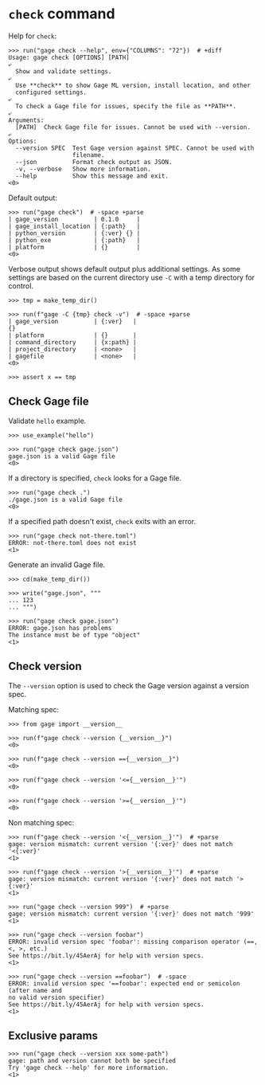 # `check` command

Help for `check`:

    >>> run("gage check --help", env={"COLUMNS": "72"})  # +diff
    Usage: gage check [OPTIONS] [PATH]
    ⤶
      Show and validate settings.
    ⤶
      Use **check** to show Gage ML version, install location, and other
      configured settings.
    ⤶
      To check a Gage file for issues, specify the file as **PATH**.
    ⤶
    Arguments:
      [PATH]  Check Gage file for issues. Cannot be used with --version.
    ⤶
    Options:
      --version SPEC  Test Gage version against SPEC. Cannot be used with
                      filename.
      --json          Format check output as JSON.
      -v, --verbose   Show more information.
      --help          Show this message and exit.
    <0>

Default output:

    >>> run("gage check")  # -space +parse
    | gage_version          | 0.1.0     |
    | gage_install_location | {:path}   |
    | python_version        | {:ver} {} |
    | python_exe            | {:path}   |
    | platform              | {}        |
    <0>

Verbose output shows default output plus additional settings. As some
settings are based on the current directory use `-C` with a temp
directory for control.

    >>> tmp = make_temp_dir()

    >>> run(f"gage -C {tmp} check -v")  # -space +parse
    | gage_version          | {:ver}   |
    {}
    | platform              | {}       |
    | command_directory     | {x:path} |
    | project_directory     | <none>   |
    | gagefile              | <none>   |
    <0>

    >>> assert x == tmp

## Check Gage file

Validate `hello` example.

    >>> use_example("hello")

    >>> run("gage check gage.json")
    gage.json is a valid Gage file
    <0>

If a directory is specified, `check` looks for a Gage file.

    >>> run("gage check .")
    ./gage.json is a valid Gage file
    <0>

If a specified path doesn't exist, `check` exits with an error.

    >>> run("gage check not-there.toml")
    ERROR: not-there.toml does not exist
    <1>

Generate an invalid Gage file.

    >>> cd(make_temp_dir())

    >>> write("gage.json", """
    ... 123
    ... """)

    >>> run("gage check gage.json")
    ERROR: gage.json has problems
    The instance must be of type "object"
    <1>

## Check version

The `--version` option is used to check the Gage version against a
version spec.

Matching spec:

    >>> from gage import __version__

    >>> run(f"gage check --version {__version__}")
    <0>

    >>> run(f"gage check --version =={__version__}")
    <0>

    >>> run(f"gage check --version '<={__version__}'")
    <0>

    >>> run(f"gage check --version '>={__version__}'")
    <0>

Non matching spec:

    >>> run(f"gage check --version '<{__version__}'")  # +parse
    gage: version mismatch: current version '{:ver}' does not match '<{:ver}'
    <1>

    >>> run(f"gage check --version '>{__version__}'")  # +parse
    gage: version mismatch: current version '{:ver}' does not match '>{:ver}'
    <1>

    >>> run("gage check --version 999")  # +parse
    gage: version mismatch: current version '{:ver}' does not match '999'
    <1>

    >>> run("gage check --version foobar")
    ERROR: invalid version spec 'foobar': missing comparison operator (==, <, >, etc.)
    See https://bit.ly/45AerAj for help with version specs.
    <1>

    >>> run("gage check --version ==foobar")  # -space
    ERROR: invalid version spec '==foobar': expected end or semicolon (after name and
    no valid version specifier)
    See https://bit.ly/45AerAj for help with version specs.
    <1>

## Exclusive params

    >>> run("gage check --version xxx some-path")
    gage: path and version cannot both be specified
    Try 'gage check --help' for more information.
    <1>
